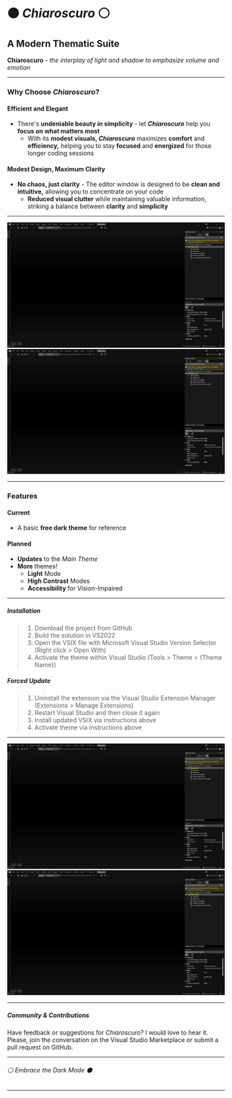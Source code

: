 ﻿# ⚫ *Chiaroscuro* ⚪

## A Modern Thematic Suite

**Chiaroscuro** - *the interplay of light and shadow to emphasize volume and emotion*

---

### Why Choose *Chiaroscuro*?

#### Efficient and Elegant

- There's **undeniable beauty in simplicity** - let ***Chiaroscuro*** help you **focus on what matters most**
  - With its **modest visuals, *Chiaroscuro*** maximizes **comfort** and **efficiency,** helping you to stay **focused** and **energized** for those longer coding sessions

#### Modest Design, Maximum Clarity

- **No chaos, just clarity** - The editor window is designed to be **clean and intuitive,** allowing you to concentrate on your code
  - **Reduced visual clutter** while maintaining valuable information, striking a balance between **clarity** and **simplicity**

---

![Preview Placeholder Alt Text](./ChiaroscuroPreview01.jpg)
![Preview Placeholder Alt Text](./ChiaroscuroPreview01.jpg)

---

### Features

#### Current

- A basic **free dark theme** for reference

#### Planned

- **Updates** to the *Main Theme*
- **More** themes!
  - **Light** Mode
  - **High Contrast** Modes
  - **Accessibility** for Vision-Impaired

---

##### Installation

> 1. Download the project from GitHub
> 2. Build the solution in VS2022
> 3. Open the VSIX file with Microsoft Visual Studio Version Selector (Right click > Open With)
> 4. Activate the theme within Visual Studio (Tools > Theme > {Theme Name})

##### Forced Update

> 1. Uninstall the extension via the Visual Studio Extension Manager (Extensions > Manage Extensions)
> 2. Restart Visual Studio and then close it again
> 3. Install updated VSIX via instructions above
> 4. Activate theme via instructions above

---

![Preview Placeholder Alt Text](./ChiaroscuroPreview01.jpg)
![Preview Placeholder Alt Text](./ChiaroscuroPreview01.jpg)

---

##### Community & Contributions

Have feedback or suggestions for *Chiaroscuro*? I would love to hear it. Please, join the conversation on the Visual Studio Marketplace or submit a pull request on GitHub.

---

###### ⚪ *Embrace the Dark Mode* ⚫

---